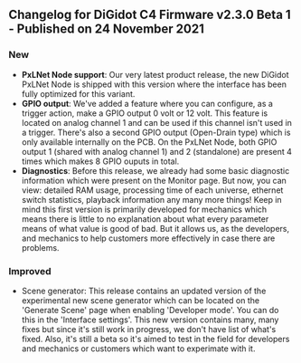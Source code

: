 ## Changelog for DiGidot C4 Firmware v2.3.0 Beta 1 - Published on 24 November 2021 ##

### New ###
* **PxLNet Node support**: Our very latest product release, the new DiGidot PxLNet Node is shipped with this version where the interface has been fully optimized for this variant.
* **GPIO output**: We've added a feature where you can configure, as a trigger action, make a GPIO output 0 volt or 12 volt. This feature is located on analog channel 1 and can be used if this channel isn't used in a trigger. There's also a second GPIO output (Open-Drain type) which is only available internally on the PCB. On the PxLNet Node, both GPIO output 1 (shared with analog channel 1) and 2 (standalone) are present 4 times which makes 8 GPIO ouputs in total.
* **Diagnostics**: Before this release, we already had some basic diagnostic information which were present on the Monitor page. But now, you can view: detailed RAM usage, processing time of each universe, ethernet switch statistics, playback information any many more things! Keep in mind this first version is primarily developed for mechanics which means there is little to no explanation about what every parameter means of what value is good of bad. But it allows us, as the developers, and mechanics to help customers more effectively in case there are problems.

### Improved ###
* Scene generator: This release contains an updated version of the experimental new scene generator which can be located on the 'Generate Scene' page when enabling 'Developer mode'. You can do this in the 'Interface settings'. This new version contains many, many fixes but since it's still work in progress, we don't have list of what's fixed. Also, it's still a beta so it's aimed to test in the field for developers and mechanics or customers which want to experimate with it.
